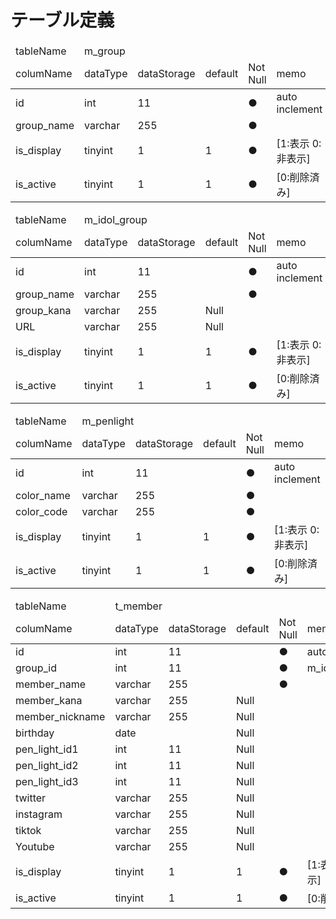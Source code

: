 # テーブル定義
<table>
    <thead>
        <tr>
            <td>tableName</td>
            <td colspan="5">m_group</td>
        </tr>
        <tr>
            <td>columName</td>
            <td>dataType</td>
            <td>dataStorage</td>
            <td>default</td>
            <td>Not Null</td>
            <td>memo</td>
        </tr>
    </thead>
    <tbody>
        <tr>
            <td>id</td>
            <td>int</td>
            <td>11</td>
            <td></td>
            <td>●</td>
            <td>auto inclement</td>
        </tr>
        <tr>
            <td>group_name</td>
            <td>varchar</td>
            <td>255</td>
            <td></td>
            <td>●</td>
            <td></td>
        </tr>
        <tr>
            <td>is_display</td>
            <td>tinyint</td>
            <td>1</td>
            <td>1</td>
            <td>●</td>
            <td>[1:表示 0:非表示]</td>
        </tr>
        <tr>
            <td>is_active</td>
            <td>tinyint</td>
            <td>1</td>
            <td>1</td>
            <td>●</td>
            <td>[0:削除済み]</td>
        </tr>
    </tbody>
</table>
<table>
    <thead>
        <tr>
            <td>tableName</td>
            <td colspan="5">m_idol_group</td>
        </tr>
        <tr>
            <td>columName</td>
            <td>dataType</td>
            <td>dataStorage</td>
            <td>default</td>
            <td>Not Null</td>
            <td>memo</td>
        </tr>
    </thead>
    <tbody>
        <tr>
            <td>id</td>
            <td>int</td>
            <td>11</td>
            <td></td>
            <td>●</td>
            <td>auto inclement</td>
        </tr>
        <tr>
            <td>group_name</td>
            <td>varchar</td>
            <td>255</td>
            <td></td>
            <td>●</td>
            <td></td>
        </tr>
        <tr>
            <td>group_kana</td>
            <td>varchar</td>
            <td>255</td>
            <td>Null</td>
            <td></td>
            <td></td>
        </tr>
        <tr>
            <td>URL</td>
            <td>varchar</td>
            <td>255</td>
            <td>Null</td>
            <td></td>
            <td></td>
        </tr>
        <tr>
            <td>is_display</td>
            <td>tinyint</td>
            <td>1</td>
            <td>1</td>
            <td>●</td>
            <td>[1:表示 0:非表示]</td>
        </tr>
        <tr>
            <td>is_active</td>
            <td>tinyint</td>
            <td>1</td>
            <td>1</td>
            <td>●</td>
            <td>[0:削除済み]</td>
        </tr>
    </tbody>
</table>
<table>
    <thead>
        <tr>
            <td>tableName</td>
            <td colspan="5">m_penlight</td>
        </tr>
        <tr>
            <td>columName</td>
            <td>dataType</td>
            <td>dataStorage</td>
            <td>default</td>
            <td>Not Null</td>
            <td>memo</td>
        </tr>
    </thead>
    <tbody>
        <tr>
            <td>id</td>
            <td>int</td>
            <td>11</td>
            <td></td>
            <td>●</td>
            <td>auto inclement</td>
        </tr>
        <tr>
            <td>color_name</td>
            <td>varchar</td>
            <td>255</td>
            <td></td>
            <td>●</td>
            <td></td>
        </tr>
        <tr>
            <td>color_code</td>
            <td>varchar</td>
            <td>255</td>
            <td></td>
            <td>●</td>
            <td></td>
        </tr>
        <tr>
            <td>is_display</td>
            <td>tinyint</td>
            <td>1</td>
            <td>1</td>
            <td>●</td>
            <td>[1:表示 0:非表示]</td>
        </tr>
        <tr>
            <td>is_active</td>
            <td>tinyint</td>
            <td>1</td>
            <td>1</td>
            <td>●</td>
            <td>[0:削除済み]</td>
        </tr>
    </tbody>
</table>
<table>
    <thead>
        <tr>
            <td>tableName</td>
            <td colspan="5">t_member</td>
        </tr>
        <tr>
            <td>columName</td>
            <td>dataType</td>
            <td>dataStorage</td>
            <td>default</td>
            <td>Not Null</td>
            <td>memo</td>
        </tr>
    </thead>
    <tbody>
        <tr>
            <td>id</td>
            <td>int</td>
            <td>11</td>
            <td></td>
            <td>●</td>
            <td>auto inclement</td>
        </tr>
        <tr>
            <td>group_id</td>
            <td>int</td>
            <td>11</td>
            <td></td>
            <td>●</td>
            <td>m_idol_group.id</td>
        </tr>
        <tr>
            <td>member_name</td>
            <td>varchar</td>
            <td>255</td>
            <td></td>
            <td>●</td>
            <td></td>
        </tr>
        <tr>
            <td>member_kana</td>
            <td>varchar</td>
            <td>255</td>
            <td>Null</td>
            <td></td>
            <td></td>
        </tr>
        <tr>
            <td>member_nickname</td>
            <td>varchar</td>
            <td>255</td>
            <td>Null</td>
            <td></td>
            <td></td>
        </tr>
        <tr>
            <td>birthday</td>
            <td>date</td>
            <td></td>
            <td>Null</td>
            <td></td>
            <td></td>
        </tr>
        <tr>
            <td>pen_light_id1</td>
            <td>int</td>
            <td>11</td>
            <td>Null</td>
            <td></td>
            <td></td>
        </tr>
        <tr>
            <td>pen_light_id2</td>
            <td>int</td>
            <td>11</td>
            <td>Null</td>
            <td></td>
            <td></td>
        </tr>
        <tr>
            <td>pen_light_id3</td>
            <td>int</td>
            <td>11</td>
            <td>Null</td>
            <td></td>
            <td></td>
        </tr>
        <tr>
            <td>twitter</td>
            <td>varchar</td>
            <td>255</td>
            <td>Null</td>
            <td></td>
            <td></td>
        </tr>
        <tr>
            <td>instagram</td>
            <td>varchar</td>
            <td>255</td>
            <td>Null</td>
            <td></td>
            <td></td>
        </tr>
        <tr>
            <td>tiktok</td>
            <td>varchar</td>
            <td>255</td>
            <td>Null</td>
            <td></td>
            <td></td>
        </tr>
        <tr>
            <td>Youtube</td>
            <td>varchar</td>
            <td>255</td>
            <td>Null</td>
            <td></td>
            <td></td>
        </tr>
        <tr>
            <td>is_display</td>
            <td>tinyint</td>
            <td>1</td>
            <td>1</td>
            <td>●</td>
            <td>[1:表示 0:非表示]</td>
        </tr>
        <tr>
            <td>is_active</td>
            <td>tinyint</td>
            <td>1</td>
            <td>1</td>
            <td>●</td>
            <td>[0:削除済み]</td>
        </tr>
    </tbody>
</table>
